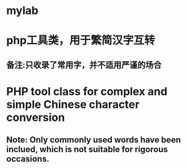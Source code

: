 # mylab
# php工具类，用于繁简汉字互转
## 备注:只收录了常用字，并不适用严谨的场合
# PHP tool class for complex and simple Chinese character conversion
## Note: Only commonly used words have been inclued, which is not suitable for rigorous occasions.
